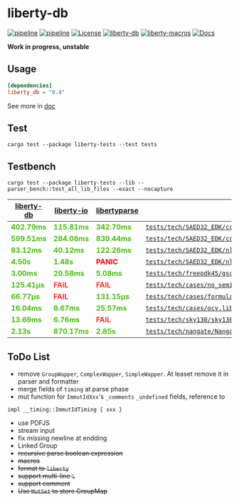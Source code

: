 # liberty-db

[![pipeline](https://github.com/zao111222333/liberty-db/actions/workflows/rust.yml/badge.svg?branch=master)](https://github.com/zao111222333/liberty-db/actions/workflows/rust.yml)
[![pipeline](https://github.com/zao111222333/liberty-db/actions/workflows/static.yml/badge.svg?branch=master)](https://github.com/zao111222333/liberty-db/actions/workflows/static.yml)
[![License](https://img.shields.io/badge/License-MIT-blue.svg)](https://opensource.org/licenses/MIT)
[![liberty-db](https://shields.io/crates/v/liberty-db.svg?style=flat-square&label=liberty-db)](https://crates.io/crates/liberty-db)
[![liberty-macros](https://shields.io/crates/v/liberty-macros.svg?style=flat-square&label=liberty-macros)](https://crates.io/crates/liberty-macros)
[![Docs](https://docs.rs/liberty-db/badge.svg)](https://docs.rs/liberty-db)

**Work in progress, unstable**

## Usage

```toml
[dependencies]
liberty_db = "0.4"
```

See more in [doc](https://docs.rs/liberty-db)


## Test

```shell
cargo test --package liberty-tests --test tests
```

## Testbench

```shell
cargo test --package liberty-tests --lib -- parser_bench::test_all_lib_files --exact --nocapture 
```

| [liberty-db](https://crates.io/crates/liberty-db) | [liberty-io](https://crates.io/crates/liberty-io) | [libertyparse](https://crates.io/crates/libertyparse) | Test Liberty File |
| ---------- | ---------- | ------------ | ----------------- |
| <span style="color:#4CBB17">**402.79ms**</span>   | <span style="color:#4CBB17">**115.81ms**</span>   | <span style="color:#4CBB17">**342.70ms**</span>     | [`tests/tech/SAED32_EDK/ccs/saed32hvt_pg_ff0p95v125c.lib`](tests/tech/SAED32_EDK/ccs/saed32hvt_pg_ff0p95v125c.lib)                      |
| <span style="color:#4CBB17">**599.51ms**</span>   | <span style="color:#4CBB17">**284.08ms**</span>   | <span style="color:#4CBB17">**839.44ms**</span>     | [`tests/tech/SAED32_EDK/ccs/saed32hvt_dlvl_ff0p85v25c_i0p85v.lib`](tests/tech/SAED32_EDK/ccs/saed32hvt_dlvl_ff0p85v25c_i0p85v.lib)              |
| <span style="color:#4CBB17">**83.12ms**</span>    | <span style="color:#4CBB17">**40.12ms**</span>    | <span style="color:#4CBB17">**122.26ms**</span>     | [`tests/tech/SAED32_EDK/nldm/saed32hvt_dlvl_ff0p85v25c_i0p85v.lib`](tests/tech/SAED32_EDK/nldm/saed32hvt_dlvl_ff0p85v25c_i0p85v.lib)             |
| <span style="color:#4CBB17">**4.50s**</span>      | <span style="color:#4CBB17">**1.48s**</span>      | <span style="color:red">**PANIC**</span>        | [`tests/tech/SAED32_EDK/nldm/saed32hvt_ff0p85v25c.lib`](tests/tech/SAED32_EDK/nldm/saed32hvt_ff0p85v25c.lib)                         |
| <span style="color:#4CBB17">**3.00ms**</span>     | <span style="color:#4CBB17">**20.58ms**</span>    | <span style="color:#4CBB17">**5.08ms**</span>       | [`tests/tech/freepdk45/gscl45nm.lib`](tests/tech/freepdk45/gscl45nm.lib)                                           |
| <span style="color:#4CBB17">**125.41µs**</span>   | <span style="color:#FF3131">**FAIL**</span>       | <span style="color:#FF3131">**FAIL**</span>         | [`tests/tech/cases/no_semicolon.lib`](tests/tech/cases/no_semicolon.lib)                                           |
| <span style="color:#4CBB17">**66.77µs**</span>    | <span style="color:#FF3131">**FAIL**</span>       | <span style="color:#4CBB17">**131.15µs**</span>     | [`tests/tech/cases/formula.lib`](tests/tech/cases/formula.lib)                                                |
| <span style="color:#4CBB17">**16.04ms**</span>    | <span style="color:#4CBB17">**8.67ms**</span>     | <span style="color:#4CBB17">**25.57ms**</span>      | [`tests/tech/cases/ocv.lib`](tests/tech/cases/ocv.lib)                                                    |
| <span style="color:#4CBB17">**13.69ms**</span>    | <span style="color:#4CBB17">**6.76ms**</span>     | <span style="color:#FF3131">**FAIL**</span>         | [`tests/tech/sky130/sky130_fd_sc_hs__bufinv_8__tt_1p80V_25C_ccsnoise.cell.lib`](tests/tech/sky130/sky130_fd_sc_hs__bufinv_8__tt_1p80V_25C_ccsnoise.cell.lib) |
| <span style="color:#4CBB17">**2.13s**</span>      | <span style="color:#4CBB17">**870.17ms**</span>   | <span style="color:#4CBB17">**2.85s**</span>        | [`tests/tech/nangate/NangateOpenCellLibrary_typical.lib`](tests/tech/nangate/NangateOpenCellLibrary_typical.lib)                       |

## ToDo List

+ remove `GroupWapper`, `ComplexWapper`, `SimpleWapper`. At leaset remove it in parser and formatter
+ merge fields of `timing` at parse phase
+ mut function for `ImmutIdXxx`'s `_comments` `_undefined` fields, reference to 
```
impl __timing::ImmutIdTiming { xxx }
```
+ use PDFJS
+ stream input
+ fix missing newline at endding
+ Linked Group
+ ~~recursive parse boolean expression~~
+ ~~macros~~
+ ~~format to `liberty`~~
+ ~~support multi-line `\`~~
+ ~~support comment~~
+ ~~Use `MutSet` to store GroupMap~~
